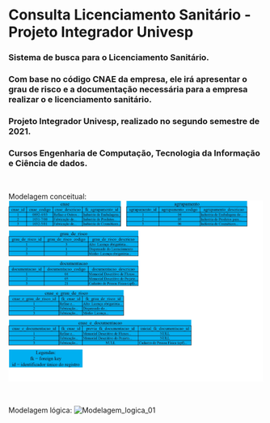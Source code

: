 # Consulta Licenciamento Sanitário - Projeto Integrador Univesp

### Sistema de busca para o Licenciamento Sanitário. 
### Com base no código CNAE da empresa, ele irá apresentar o grau de risco e a documentação necessária para a empresa realizar o e licenciamento sanitário.
### Projeto Integrador Univesp, realizado no segundo semestre de 2021.
### Cursos Engenharia de Computação, Tecnologia da Informação e Ciência de dados.

<br>

Modelagem conceitual:
![Modelagem_conceitual_01](https://github.com/RaphaelMolina/Consulta_Licenciamento_Sanitario/blob/main/Modelagem_conceitual_banco.jpg)

<br>

Modelagem lógica:
![Modelagem_logica_01](https://github.com/RaphaelMolina/Consulta_Licenciamento_Sanitario/blob/main/Modelagem_l%C3%B3gica_banco.png)


